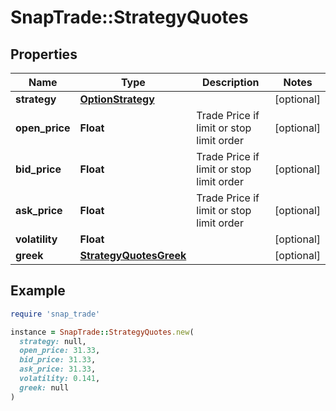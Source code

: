 # SnapTrade::StrategyQuotes

## Properties

| Name | Type | Description | Notes |
| ---- | ---- | ----------- | ----- |
| **strategy** | [**OptionStrategy**](OptionStrategy.md) |  | [optional] |
| **open_price** | **Float** | Trade Price if limit or stop limit order | [optional] |
| **bid_price** | **Float** | Trade Price if limit or stop limit order | [optional] |
| **ask_price** | **Float** | Trade Price if limit or stop limit order | [optional] |
| **volatility** | **Float** |  | [optional] |
| **greek** | [**StrategyQuotesGreek**](StrategyQuotesGreek.md) |  | [optional] |

## Example

```ruby
require 'snap_trade'

instance = SnapTrade::StrategyQuotes.new(
  strategy: null,
  open_price: 31.33,
  bid_price: 31.33,
  ask_price: 31.33,
  volatility: 0.141,
  greek: null
)
```

